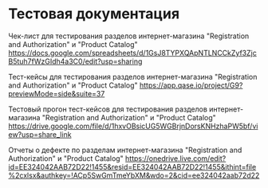 # Тестовая документация 
Чек-лист для тестирования разделов интернет-магазина "Registration and Authorization" и "Product Catalog" https://docs.google.com/spreadsheets/d/1GsJ8TYPXQApNTLNCCkZyf3ZjcB5tuh7fWzGIdh4a3C0/edit?usp=sharing

Тест-кейсы для тестирования разделов интернет-магазина "Registration and Authorization" и "Product Catalog" 
https://app.qase.io/project/G9?previewMode=side&suite=37

Тестовый прогон тест-кейсов для тестирования разделов интернет-магазина "Registration and Authorization" и "Product Catalog" 
https://drive.google.com/file/d/1hxvOBsicUG5WGBrjnDorsKNHzhaPW5bf/view?usp=share_link

Отчеты о дефекте по разделам интернет-магазина "Registration and Authorization" и "Product Catalog" 
https://onedrive.live.com/edit?id=EE324042AAB72D22!1455&resid=EE324042AAB72D22!1455&ithint=file%2cxlsx&authkey=!ACp5SwGmTmeYbXM&wdo=2&cid=ee324042aab72d22
